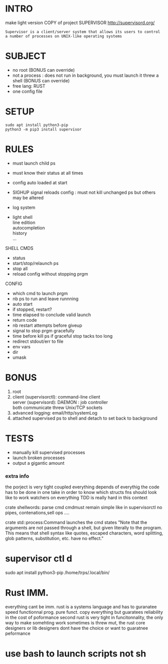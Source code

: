 # INTRO
make light version COPY of project SUPERVISOR http://supervisord.org/

`Supervisor is a client/server system that allows its users to control a number of processes on UNIX-like operating systems`

# SUBJECT
* no root (BONUS can override)
* not a process : does not run in background, you must launch it threw a shell (BONUS can override)
* free lang: RUST
* one config file

# SETUP
```
sudo apt install python3-pip
python3 -m pip3 install supervisor
```

# RULES

* must launch child ps
* must know their status at all times
* config auto loaded at start
* SIGHUP signal reloads config : must not kill unchanged ps but others may be altered
* log system

* light shell
  <br>line edition
  <br>autocompletion
  <br>history
  <br> ...


SHELL CMDS
* status
* start/stop/relaunch ps
* stop all
* reload config without stopping prgm

CONFIG
* which cmd to launch prgm
* nb ps to run and leave runnning
* auto start
* if stopped, restart?
* time elapsed to conclude valid launch
* return code
* nb restart attempts before giveup
* signal to stop prgm gracefully
* time before kill ps if graceful stop tacks too long
* redirect stdout/err to file
* env vars
* dir
* umask

# BONUS
1. root
2. client (supervisorctl): command-line client    
   server (supervisord): DAEMON : job controller
   <br> both communicate threw Unix/TCP sockets
3. advanced logging: email/http/systemLog
4. attached supervised ps to shell and detach to set back to background

# TESTS
* manually kill supervised processes
* launch broken processes
* output a gigantic amount



### extra info 
the porject is very tight coupled 
everything depends of everythig 
the code has to be done in one take in order to know which structs fns should look like to work 
watchers on everything 
TDD is really hard in this context 




crate shellwords: parse cmd
cmdmust remain simple like in supervisorctl
no pipes, contenations,sell ops ....

crate std::process:Command launches the cmd 
states
"Note that the arguments are not passed through a shell, but given literally to the program. This means that shell syntax like quotes, escaped characters, word splitting, glob patterns, substitution, etc. have no effect."

# supervisor ctl d

sudo apt install python3-pip
/home/trps/.local/bin/


# Rust IMM.
everything cant be imm. 
rust is a systems language and has to guranatee speed 
functionnal prog. pure funct. copy everything but guaratees reliability 
in the cost of poformance 
second rust is very tight in funcitonnality, the only way to make somehting work sometimes is threw mut, the rust core designers or lib designers dont have the choice or want to guaratnee peformance 

# use bash to launch scripts  not sh 